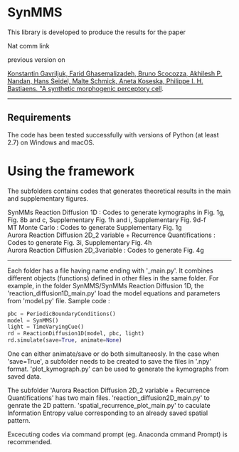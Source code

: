 # SynMMS

This library is developed to produce the results for the paper 

Nat comm link

previous version on

[Konstantin Gavriljuk, Farid Ghasemalizadeh, Bruno Scocozza, Akhilesh P. Nandan, Hans Seidel, Malte Schmick, Aneta Koseska, Philippe I. H. Bastiaens. "A synthetic morphogenic perceptory cell](https://doi.org/10.1101/481887).

-------------------------
Requirements
-------------------------

The code has been tested successfully with versions of Python (at least 2.7) on Windows and macOS.

Using the framework
===================

The subfolders contains codes that generates theoretical results in the main and supplementary figures.

SynMMs Reaction Diffusion 1D : Codes to generate kymographs in Fig. 1g, Fig. 8b and c, Supplementary Fig. 1h and i, Supplementary Fig. 9d-f\
MT Monte Carlo               : Codes to generate Supplementary Fig. 1g \
Aurora Reaction Diffusion 2D_2 variable + Recurrence Quantifications : Codes to generate Fig. 3i, Supplementary Fig. 4h\
Aurora Reaction Diffusion 2D_3variable                   : Codes to generate Fig. 4g

-----------------------------------------------------------

Each folder has a file having name ending with '_main.py'. It combines different objects (functions) defined in other files in the same folder. For example, in the folder SynMMS/SynMMs Reaction Diffusion 1D,
the 'reaction_diffusion1D_main.py' load the model equations and parameters from 'model.py' file. 
Sample code :
```python
pbc = PeriodicBoundaryConditions()
model = SynMMS()
light = TimeVaryingCue()
rd = ReactionDiffusion1D(model, pbc, light)
rd.simulate(save=True, animate=None)
```
One can either animate/save or do both simultaneosly. In the case when 'save=True', a subfolder needs to be created to save the files in '.npy' format.
'plot_kymograph.py' can be used to generate the kymographs from saved data.

The subfolder 'Aurora Reaction Diffusion 2D_2 variable + Recurrence Quantifications' has two main files. 'reaction_diffusion2D_main.py' to genrate the 2D pattern.
'spatial_recurrence_plot_main.py' to caculate Information Entropy value corresponding to an already saved spatial pattern. 

Excecuting codes via command prompt (eg. Anaconda cmmand Prompt) is recommended.

